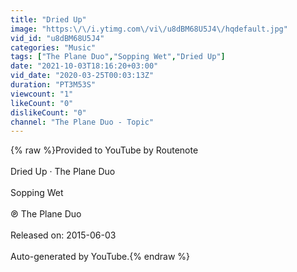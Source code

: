 ```yaml
---
title: "Dried Up"
image: "https:\/\/i.ytimg.com\/vi\/u8dBM68U5J4\/hqdefault.jpg"
vid_id: "u8dBM68U5J4"
categories: "Music"
tags: ["The Plane Duo","Sopping Wet","Dried Up"]
date: "2021-10-03T18:16:20+03:00"
vid_date: "2020-03-25T00:03:13Z"
duration: "PT3M53S"
viewcount: "1"
likeCount: "0"
dislikeCount: "0"
channel: "The Plane Duo - Topic"
---
```

{% raw %}Provided to YouTube by Routenote<br /><br />Dried Up · The Plane Duo<br /><br />Sopping Wet<br /><br />℗ The Plane Duo<br /><br />Released on: 2015-06-03<br /><br />Auto-generated by YouTube.{% endraw %}
